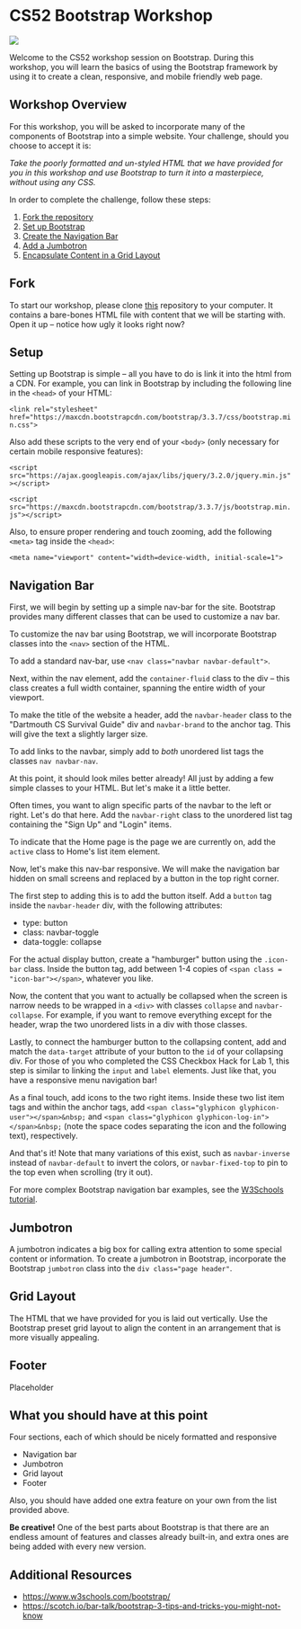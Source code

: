 # CS52 Bootstrap Workshop

![](http://jpcamara.com/wp-content/uploads/2015/02/Bootstrap-Delay.gif)

Welcome to the CS52 workshop session on Bootstrap.  During this workshop, you will learn the basics of using
the Bootstrap framework by using it to create a clean, responsive, and mobile friendly web page.

## Workshop Overview

For this workshop, you will be asked to incorporate many of the components of Bootstrap into a simple website. Your challenge, should you choose to accept it is:

*Take the poorly formatted and un-styled HTML that we have provided for you in this workshop and use Bootstrap to turn it into a masterpiece, without using any CSS.*

In order to complete the challenge, follow these steps:

1. [Fork the repository](#fork)
2. [Set up Bootstrap](#setup)
3. [Create the Navigation Bar](#nav-bar)
4. [Add a Jumbotron](#jumbotron)
5. [Encapsulate Content in a Grid Layout](#grid-layout)

## Fork

To start our workshop, please clone [this](https://github.com/jgualtieri/workshop) repository to your computer. It contains a bare-bones HTML file with content that we will be starting with. Open it up – notice how ugly it looks right now?

## Setup

Setting up Bootstrap is simple – all you have to do is link it into the html from a CDN.  For example, you can link in Bootstrap by including the following line in the `<head>` of your HTML:

`<link rel="stylesheet" href="https://maxcdn.bootstrapcdn.com/bootstrap/3.3.7/css/bootstrap.min.css">`

Also add these scripts to the very end of your `<body>` (only necessary for certain mobile responsive features):

`<script src="https://ajax.googleapis.com/ajax/libs/jquery/3.2.0/jquery.min.js"></script>`

`<script src="https://maxcdn.bootstrapcdn.com/bootstrap/3.3.7/js/bootstrap.min.js"></script>`

Also, to ensure proper rendering and touch zooming, add the following `<meta>` tag inside the `<head>`:

`<meta name="viewport" content="width=device-width, initial-scale=1">`

## Navigation Bar

First, we will begin by setting up a simple nav-bar for the site. Bootstrap provides many different classes that can be used to customize a nav bar.

To customize the nav bar using Bootstrap, we will incorporate Bootstrap classes into the `<nav>` section of the HTML.  

To add a standard nav-bar, use `<nav class="navbar navbar-default">`.

Next, within the nav element, add the `container-fluid` class to the div – this class creates a full width container, spanning the entire width of your viewport.

To make the title of the website a header, add the `navbar-header` class to the "Dartmouth CS Survival Guide" div and `navbar-brand` to the anchor tag. This will give the text a slightly larger size.

To add links to the navbar, simply add to _both_ unordered list tags the classes `nav navbar-nav`.

At this point, it should look miles better already! All just by adding a few simple classes to your HTML. But let's make it a little better.

Often times, you want to align specific parts of the navbar to the left or right. Let's do that here. Add the `navbar-right` class to the unordered list tag containing the "Sign Up" and "Login" items.

To indicate that the Home page is the page we are currently on, add the `active` class to Home's list item element.

Now, let's make this nav-bar responsive. We will make the navigation bar  hidden on small screens and replaced by a button in the top right corner.

The first step to adding this is to add the button itself. Add a `button` tag inside the `navbar-header` div, with the following attributes:
* type: button
* class: navbar-toggle
* data-toggle: collapse

For the actual display button, create a "hamburger" button using the `.icon-bar` class. Inside the button tag, add between 1-4 copies of `<span class = "icon-bar"></span>`, whatever you like.

Now, the content that you want to actually be collapsed when the screen is narrow needs to be wrapped in a `<div>` with classes `collapse` and `navbar-collapse`. For example, if you want to remove everything except for the header, wrap the two unordered lists in a div with those classes.

Lastly, to connect the hamburger button to the collapsing content, add and match the `data-target` attribute of your button to the `id` of your collapsing div. For those of you who completed the CSS Checkbox Hack for Lab 1, this step is similar to linking the `input` and `label` elements. Just like that, you have a responsive menu navigation bar!

As a final touch, add icons to the two right items. Inside these two list item tags and within the anchor tags, add `<span class="glyphicon glyphicon-user"></span>&nbsp;` and `<span class="glyphicon glyphicon-log-in"></span>&nbsp;` (note the space codes separating the icon and the following text), respectively.

And that's it! Note that many variations of this exist, such as `navbar-inverse` instead of `navbar-default` to invert the colors, or `navbar-fixed-top` to pin to the top even when scrolling (try it out).

For more complex Bootstrap navigation bar examples, see the
[W3Schools tutorial](https://www.w3schools.com/bootstrap/bootstrap_navbar.asp).

## Jumbotron

A jumbotron indicates a big box for calling extra attention to some special content or information. To create a jumbotron in Bootstrap, incorporate the Bootstrap `jumbotron` class into the `div class="page header"`.

## Grid Layout

The HTML that we have provided for you is laid out vertically. Use the Bootstrap preset grid layout to align the content in an arrangement that is more visually appealing.

## Footer

Placeholder

## What you should have at this point

Four sections, each of which should be nicely formatted and responsive
* Navigation bar
* Jumbotron
* Grid layout
* Footer

Also, you should have added one extra feature on your own from the list provided above.  

__Be creative!__ One of the best parts about Bootstrap is that there are an endless amount of features and classes already built-in, and extra ones are being added with every new version.



## Additional Resources

* https://www.w3schools.com/bootstrap/
* https://scotch.io/bar-talk/bootstrap-3-tips-and-tricks-you-might-not-know
